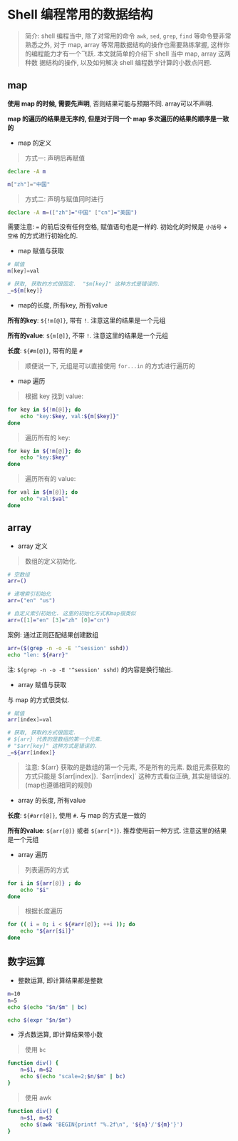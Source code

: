 # Shell 编程常用的数据结构

> 简介: shell 编程当中, 除了对常用的命令 `awk`, `sed`, `grep`, `find` 等命令要非常熟悉之外, 对于 map, array 
等常用数据结构的操作也需要熟练掌握, 这样你的编程能力才有一个飞跃. 本文就简单的介绍下 shell 当中 map, array 这两种数
据结构的操作, 以及如何解决 shell 编程数学计算的小数点问题.

## map

**使用 map 的时候, 需要先声明**, 否则结果可能与预期不同. array可以不声明. 

**map 的遍历的结果是无序的, 但是对于同一个 map 多次遍历的结果的顺序是一致的**

- map 的定义

> 方式一: 声明后再赋值

```bash
declare -A m

m["zh"]="中国"
```

> 方式二: 声明与赋值同时进行

```bash
declare -A m=(["zh"]="中国" ["cn"]="美国")
```

需要注意: `=` 的前后没有任何空格, 赋值语句也是一样的. 初始化的时候是 `小括号` + `空格` 的方式进行初始化的. 

- map 赋值与获取

```bash
# 赋值
m[key]=val

# 获取, 获取的方式很固定.  "$m[key]" 这种方式是错误的.
_=${m[key]}  
```

- map的长度, 所有key, 所有value

**所有的key**: `${!m[@]}`, 带有 `!`. 注意这里的结果是一个元组

**所有的value**: `${m[@]}`, 不带 `!`. 注意这里的结果是一个元组

**长度**: `${#m[@]}`, 带有的是 `#`

> 顺便说一下, 元组是可以直接使用 `for...in` 的方式进行遍历的

- map 遍历

> 根据 key 找到 value:

```bash
for key in ${!m[@]}; do
    echo "key:$key, val:${m[$key]}"
done
```

> 遍历所有的 key:

```bash
for key in ${!m[@]}; do
    echo "key:$key"
done
```

> 遍历所有的 value:

```bash
for val in ${m[@]}; do
    echo "val:$val"
done
```

## array

- array 定义

> 数组的定义初始化.

```bash
# 空数组
arr=()

# 递增索引初始化
arr=("en" "us")

# 自定义索引初始化. 这里的初始化方式和map很类似
arr=([1]="en" [3]="zh" [0]="cn")
```

案例: 通过正则匹配结果创建数组

```bash
arr=($(grep -n -o -E '^session' sshd))
echo "len: ${#arr}"
```

注: `$(grep -n -o -E '^session' sshd)` 的内容是换行输出.

- array 赋值与获取

与 map 的方式很类似.

```bash
# 赋值
arr[index]=val

# 获取, 获取的方式很固定. 
# ${arr} 代表的是数组的第一个元素.  
# "$arr[key]" 这种方式是错误的.  
_=${arr[index]}  
```

> 注意: ${arr} 获取的是数组的第一个元素, 不是所有的元素. 数组元素获取的方式只能是 ${arr[index]}. `$arr[index]` 
这种方式看似正确, 其实是错误的. (map也遵循相同的规则)


- array 的长度, 所有value

**长度**: `${#arr[@]}`, 使用 `#`. 与 map 的方式是一致的

**所有的value**: `${arr[@]}` 或者 `${arr[*]}`. 推荐使用前一种方式. 注意这里的结果是一个元组

- array 遍历

> 列表遍历的方式

```bash
for i in ${arr[@]} ; do
    echo "$i"
done
```

> 根据长度遍历 

```bash
for (( i = 0; i < ${#arr[@]}; ++i )); do
    echo "${arr[$i]}"
done
```


## 数字运算

- 整数运算, 即计算结果都是整数

```bash
m=10
n=5
echo $(echo "$n/$m" | bc)

echo $(expr "$n/$m")
```

- 浮点数运算, 即计算结果带小数

> 使用 `bc`

```bash
function div() {
    n=$1, m=$2
    echo $(echo "scale=2;$n/$m" | bc)
}
```

> 使用 awk

```bash
function div() {
    n=$1, m=$2
    echo $(awk 'BEGIN{printf "%.2f\n", '${n}'/'${m}'}')
}
```
